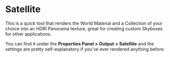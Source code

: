# Satellite
This is a quick tool that renders the World Material and a Collection of your choice into an HDRI Panorama texture, great for creating custom Skyboxes for other applications.

You can find it under the **Properties Panel > Output > Satellite** and the settings are pretty self-explanatory if you've ever rendered anything before.


